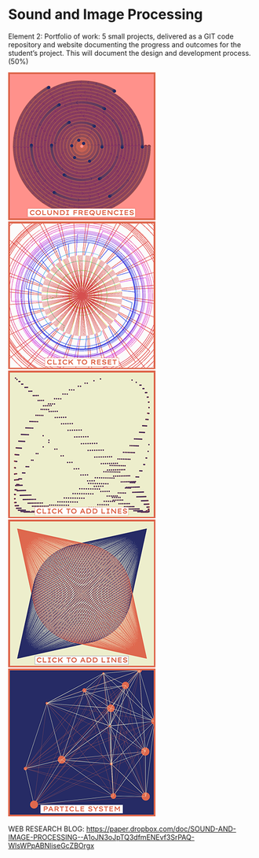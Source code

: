 # Sound and Image Processing

Element 2: Portfolio of work: 5 small projects, delivered as a GIT code repository and website documenting the progress and
outcomes for the student’s project. This will document the design and development process. (50%)

![cossin_pattern_01](/images/cossin_pattern_01_small.png)
![cossin_pattern_02](/images/cossin_pattern_02_small.png)
![lissajous_pattern_01](/images/Lissajous_02_small.png)
![moire_pattern_01](/images/Moire_01_small.png)
![patternsystem_pattern_01](/images/particlesystem_01_small.png)

WEB RESEARCH BLOG: https://paper.dropbox.com/doc/SOUND-AND-IMAGE-PROCESSING--A1oJN3oJpTQ3dfmENEvf3SrPAQ-WlsWPpABNliseGcZBOrgx

